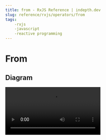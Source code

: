 ```yaml
---
title: from - RxJS Reference | indepth.dev
slug: reference/rxjs/operators/from
tags:
    -rxjs 
    -javascript 
    -reactive programming
---
```


# From

## Diagram

<video>
    <source src="https://images.indepth.dev/references/rxjs/from.mp4" type="video/mp4">
</video>
